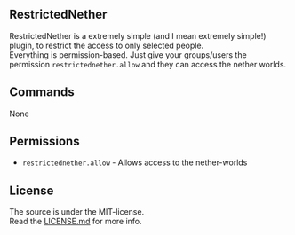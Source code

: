 [LICENSE.md]: /LICENSE.md

## RestrictedNether
RestrictedNether is a extremely simple (and I mean extremely simple!) plugin, to restrict the access to only selected people.  
Everything is permission-based. Just give your groups/users the permission `restrictednether.allow` and they can access the nether worlds.

## Commands
None

## Permissions
- `restrictednether.allow` - Allows access to the nether-worlds

## License
The source is under the MIT-license.  
Read the [LICENSE.md] for more info.

